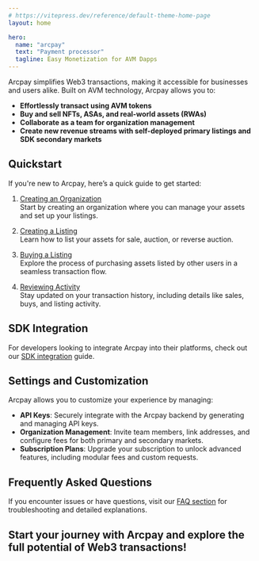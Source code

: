 ```yaml
---
# https://vitepress.dev/reference/default-theme-home-page
layout: home

hero:
  name: "arcpay"
  text: "Payment processor"
  tagline: Easy Monetization for AVM Dapps
---
```

Arcpay simplifies Web3 transactions, making it accessible for businesses and users alike. Built on AVM technology, Arcpay allows you to:

- **Effortlessly transact using AVM tokens**
- **Buy and sell NFTs, ASAs, and real-world assets (RWAs)**
- **Collaborate as a team for organization management**
- **Create new revenue streams with self-deployed primary listings and SDK secondary markets**

## Quickstart

If you're new to Arcpay, here’s a quick guide to get started:

1. [Creating an Organization](./organization.md)  
   Start by creating an organization where you can manage your assets and set up your listings.
   
2. [Creating a Listing](./listing.md)  
   Learn how to list your assets for sale, auction, or reverse auction.

3. [Buying a Listing](./buy.md)  
   Explore the process of purchasing assets listed by other users in a seamless transaction flow.

4. [Reviewing Activity](./activity.md)  
   Stay updated on your transaction history, including details like sales, buys, and listing activity.

## SDK Integration

For developers looking to integrate Arcpay into their platforms, check out our [SDK integration](./integrations.md) guide.

## Settings and Customization

Arcpay allows you to customize your experience by managing:

- **API Keys**: Securely integrate with the Arcpay backend by generating and managing API keys.
- **Organization Management**: Invite team members, link addresses, and configure fees for both primary and secondary markets.
- **Subscription Plans**: Upgrade your subscription to unlock advanced features, including modular fees and custom requests.



## Frequently Asked Questions

If you encounter issues or have questions, visit our [FAQ section](./faq.md) for troubleshooting and detailed explanations.



**Start your journey with Arcpay and explore the full potential of Web3 transactions!**
---
